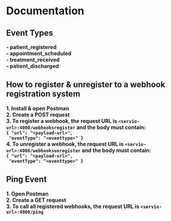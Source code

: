 # Documentation

## Event Types

**- patient_registered** <br>
**- appointment_scheduled** <br>
**- treatment_received** <br>
**- patient_discharged**

## How to register & unregister to a webhook registration system

**1. Install & open Postman** <br>
**2. Create a POST request** <br>
**3. To register a webhook, the request URL is `<servio-url>:4000/webhooksregister` and the body must contain: <br> `{
    "url": "<payload-url>",`<br>`
    "eventType": "<eventtype>"
}`** <br>
**4. To unregister a webhook, the request URL is `<servio-url>:4000/webhooksunregister` and the body must contain: <br> `{
    "url": "<payload-url>",`<br>`
    "eventType": "<eventtype>"
}`** <br>

## Ping Event

**1. Open Postman** <br>
**2. Create a GET request** <br>
**3. To call all registered webhooks, the request URL is `<servio-url>:4000/ping`**
